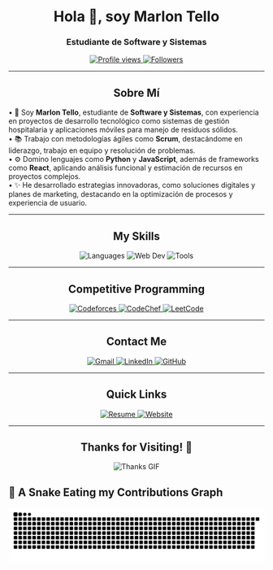 <h1 align="center">Hola 👋, soy Marlon Tello</h1>
<h3 align="center">Estudiante de Software y Sistemas</h3>


<p align="center">
  <a href="https://github.com/marlontello">
    <img src="https://komarev.com/ghpvc/?username=marlontello&label=Profile%20views&color=129e00&style=plastic" alt="Profile views">
  </a>
  <a href="https://github.com/marlontello">
    <img src="https://img.shields.io/github/followers/marlontello?label=Followers&style=social" alt="Followers">
  </a>
</p>

---

<h2 align="center">Sobre Mí</h2>
<p>
• 🌟 Soy <strong>Marlon Tello</strong>, estudiante de <strong>Software y Sistemas</strong>, con experiencia en proyectos de desarrollo tecnológico como sistemas de gestión hospitalaria y aplicaciones móviles para manejo de residuos sólidos.  
<br>
• 📚 Trabajo con metodologías ágiles como <strong>Scrum</strong>, destacándome en liderazgo, trabajo en equipo y resolución de problemas.  
<br>
• ⚙️ Domino lenguajes como <strong>Python</strong> y <strong>JavaScript</strong>, además de frameworks como <strong>React</strong>, aplicando análisis funcional y estimación de recursos en proyectos complejos.  
<br>
• ✨ He desarrollado estrategias innovadoras, como soluciones digitales y planes de marketing, destacando en la optimización de procesos y experiencia de usuario.
</p>


---

<h2 align="center">My Skills</h2>
<p align="center">
  <img src="https://img.shields.io/badge/Programming%20Languages-Python%20%7C%20C%2B%2B%20%7C%20JavaScript-blue?style=for-the-badge" alt="Languages">
  <img src="https://img.shields.io/badge/Web%20Development-React%20%7C%20Angular%20%7C%20Node.js-orange?style=for-the-badge" alt="Web Dev">
  <img src="https://img.shields.io/badge/Tools-Docker%20%7C%20Git%20%7C%20Linux%20%7C%20AWS-yellow?style=for-the-badge" alt="Tools">
</p>

---

<h2 align="center">Competitive Programming</h2>
<p align="center">
  <a href="https://codeforces.com/profile/ahmedhossam01">
    <img src="https://img.shields.io/badge/Codeforces-Expert-red?style=for-the-badge" alt="Codeforces">
  </a>
  <a href="https://www.codechef.com/users/ahmedhossam01">
    <img src="https://img.shields.io/badge/CodeChef-Division%201-blue?style=for-the-badge" alt="CodeChef">
  </a>
  <a href="https://leetcode.com/ahmedhossam01">
    <img src="https://img.shields.io/badge/LeetCode-Top%205%25-orange?style=for-the-badge" alt="LeetCode">
  </a>
</p>

---

<h2 align="center">Contact Me</h2>
<p align="center">
  <a href="mailto:ahmedhossam01@gmail.com">
    <img src="https://img.shields.io/badge/Gmail-D14836?style=for-the-badge&logo=gmail&logoColor=white" alt="Gmail">
  </a>
  <a href="https://www.linkedin.com/in/ahmedhossam01">
    <img src="https://img.shields.io/badge/LinkedIn-0077B5?style=for-the-badge&logo=linkedin&logoColor=white" alt="LinkedIn">
  </a>
  <a href="https://github.com/ahmedhossam01">
    <img src="https://img.shields.io/badge/GitHub-181717?style=for-the-badge&logo=github&logoColor=white" alt="GitHub">
  </a>
</p>

---

<h2 align="center">Quick Links</h2>
<p align="center">
  <a href="http://lnkiy.in/Ahmed_Hossam_Resume">
    <img src="https://img.shields.io/badge/Resume-Download-blue?style=for-the-badge&logo=readme" alt="Resume">
  </a>
  <a href="https://cutt.ly/Ahmed_Hossam_Website">
    <img src="https://img.shields.io/badge/My%20Website-Visit-green?style=for-the-badge&logo=world" alt="Website">
  </a>
</p>

---

<h2 align="center">Thanks for Visiting! 🌟</h2>
<p align="center">
  <img src="https://media.giphy.com/media/xUPGcJGy8I928yIlAQ/giphy.gif" alt="Thanks GIF">
</p>

	
## 🐍 A Snake Eating my Contributions Graph
	
<p align = "center">
	<img src = "https://github.com/7oSkaaa/7oSkaaa/blob/output/github-contribution-grid-snake.svg?" alt = "Snake Game"/>
</p>
